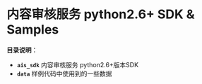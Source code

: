 # 内容审核服务 python2.6+ SDK & Samples

**目录说明**：
+ **`ais_sdk`** 内容审核服务 python2.6+版本SDK
+ **`data`** 样例代码中使用到的一些数据